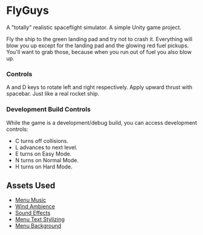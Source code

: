 # FlyGuys
A "totally" realistic spaceflight simulator. A simple Unity game project. 

Fly the ship to the green landing pad and try not to crash it. Everything will blow you up except for the landing pad and the glowing red fuel pickups.
You'll want to grab those, because when you run out of fuel you also blow up.

### Controls
A and D keys to rotate left and right respectively. Apply upward thrust with spacebar. Just like a real rocket ship.

### Development Build Controls
While the game is a development/debug build, you can access development controls:
- C turns off collisions.
- L advances to next level.
- E turns on Easy Mode.
- N turns on Normal Mode.
- H turns on Hard Mode.



## Assets Used
- [Menu Music](https://freesound.org/people/Mrthenoronha/sounds/371516/)
- [Wind Ambience](https://freesound.org/people/janbezouska/sounds/397092/)
- [Sound Effects](https://assetstore.unity.com/packages/audio/sound-fx/8-bit-sfx-32831)
- [Menu Text Stylizing](https://assetstore.unity.com/packages/essentials/beta-projects/textmesh-pro-84126)
- [Menu Background](https://images4.alphacoders.com/106/106826.jpg)